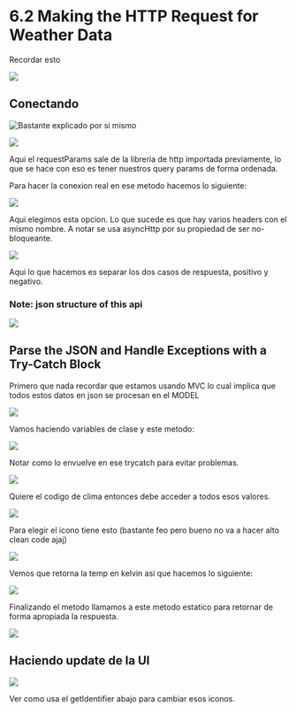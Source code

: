 # 6.2  Making the HTTP Request for Weather Data

Recordar esto

![](../../.gitbook/assets/imagen%20%28841%29.png)

## Conectando

![Bastante explicado por si mismo](../../.gitbook/assets/imagen%20%28889%29.png)

![](../../.gitbook/assets/imagen%20%28843%29.png)

Aqui el requestParams sale de la libreria de http importada previamente, lo que se hace con eso es tener nuestros query params de forma ordenada.

Para hacer la conexion real en ese metodo hacemos lo siguiente:

![](../../.gitbook/assets/imagen%20%28857%29.png)

Aqui elegimos esta opcion. Lo que sucede es que hay varios headers con el mismo nombre. A notar se usa asyncHttp por su propiedad de ser no-bloqueante.

![](../../.gitbook/assets/imagen%20%28844%29.png)

Aqui lo que hacemos es separar los dos casos de respuesta, positivo y negativo.

### Note: json structure of this api

![](../../.gitbook/assets/imagen%20%28848%29.png)

## Parse the JSON and Handle Exceptions with a Try-Catch Block

Primero que nada recordar que estamos usando MVC lo cual implica que todos estos datos en json se procesan en el MODEL

![](../../.gitbook/assets/imagen%20%28859%29.png)

Vamos haciendo variables de clase y este metodo:

![](../../.gitbook/assets/imagen%20%28866%29.png)

Notar como lo envuelve en ese trycatch para evitar problemas.

![](../../.gitbook/assets/imagen%20%28885%29.png)

Quiere el codigo de clima entonces debe acceder a todos esos valores.

![](../../.gitbook/assets/imagen%20%28835%29.png)

Para elegir el icono tiene esto \(bastante feo pero bueno no va a hacer alto clean code ajaj\)

![](../../.gitbook/assets/imagen%20%28881%29.png)

Vemos que retorna la temp en kelvin asi que hacemos lo siguiente:

![](../../.gitbook/assets/imagen%20%28871%29.png)

Finalizando el metodo llamamos a este metodo estatico para retornar de forma apropiada la respuesta.

![](../../.gitbook/assets/imagen%20%28877%29.png)

## Haciendo update de la UI

![](../../.gitbook/assets/imagen%20%28840%29.png)

Ver como usa el getIdentifier abajo para cambiar esos iconos.







